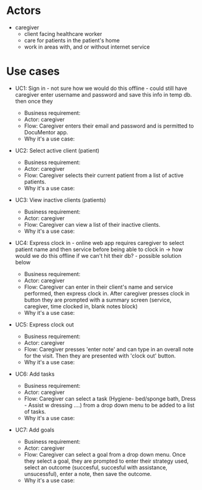 # Actors
* caregiver
  * client facing healthcare worker
  * care for patients in the patient's home
  * work in areas with, and or without internet service
  
# Use cases

* UC1: Sign in - not sure how we would do this offline - could still have caregiver enter username and password
  and save this info in temp db. then once they
  * Business requirement:
  * Actor: caregiver
  * Flow: Caregiver enters their email and password and is permitted to DocuMentor app. 
  * Why it's a use case:


* UC2: Select active client (patient)
  * Business requirement: 
  * Actor: caregiver
  * Flow: Caregiver selects their current patient from a list of active patients.
  * Why it's a use case:


* UC3: View inactive clients (patients)
  * Business requirement:
  * Actor: caregiver
  * Flow: Caregiver can view a list of their inactive clients.
  * Why it's a use case:


* UC4: Express clock in - online web app requires caregiver to select patient name and then service
                                 before being able to clock in -> how would we do this offline if we can't hit
                                 their db?
                               - possible solution below 
  * Business requirement:
  * Actor: caregiver
  * Flow: Caregiver can enter in their client's name and service performed, then express clock in. After caregiver presses clock 
    in button they are prompted with a summary screen (service, caregiver, time clocked in, blank notes block)
  * Why it's a use case:
  
    
    
* UC5: Express clock out 
  * Business requirement:
  * Actor: caregiver
  * Flow: Caregiver presses 'enter note' and can type in an overall note for the visit. Then they are presented with 'clock out' button.
  * Why it's a use case:



* UC6: Add tasks
  * Business requirement: 
  * Actor: caregiver
  * Flow: Caregiver can select a task (Hygiene- bed/sponge bath, Dress - Assist w dressing ....) from a drop down menu to be added to 
  a list of tasks.
  * Why it's a use case:
  
  
  
* UC7: Add goals
  * Business requirement: 
  * Actor: caregiver
  * Flow: Caregiver can select a goal from a drop down menu. Once they select a goal, they are prompted to enter their strategy used, select
  an outcome (succesful, succesful with assistance, unsucessful), enter a note, then save the outcome.
  * Why it's a use case: 
  

  
 
 
  
